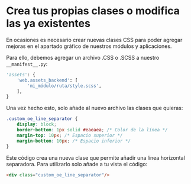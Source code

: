 # Crea tus propias clases o modifica las ya existentes

En ocasiones es necesario crear nuevas clases CSS para poder agregar mejoras en el apartado gráfico de nuestros módulos y aplicaciones.

Para ello, debemos agregar un archivo .CSS o .SCSS a nuestro `__manifest__.py`:

```python
'assets': {
    'web.assets_backend': [
        'mi_módulo/ruta/style.scss',
    ],
}
```

Una vez hecho esto, solo añade al nuevo archivo las clases que quieras:

```css
.custom_oe_line_separator {
    display: block;
    border-bottom: 1px solid #eaeaea; /* Color de la línea */
    margin-top: 10px; /* Espacio superior */
    margin-bottom: 10px; /* Espacio inferior */
}
```

Este código crea una nueva clase que permite añadir una línea horizontal separadora. Para utilizarlo solo añade a tu vista el código:

```html
<div class="custom_oe_line_separator"/>
```
